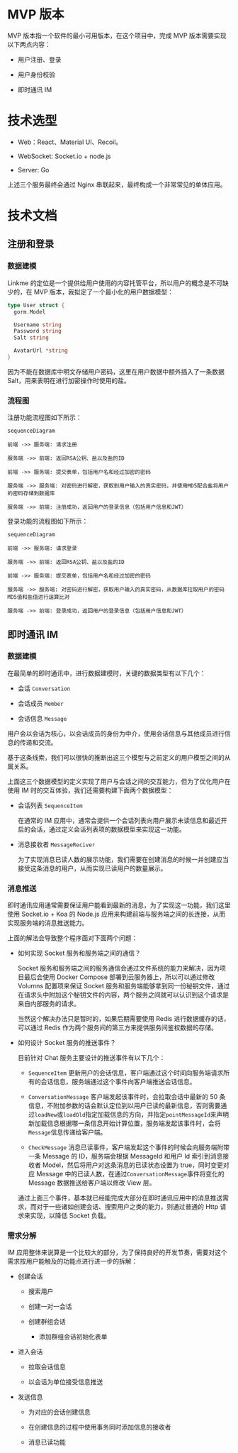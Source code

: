 # MVP 版本

MVP 版本指一个软件的最小可用版本，在这个项目中，完成 MVP 版本需要实现以下两点内容：

- 用户注册、登录

- 用户身份校验

- 即时通讯 IM

# 技术选型

- Web：React、Material UI、Recoil。

- WebSocket: Socket.io + node.js

- Server: Go

上述三个服务最终会通过 Nginx 串联起来，最终构成一个非常常见的单体应用。

# 技术文档

## 注册和登录

### 数据建模

Linkme 的定位是一个提供给用户使用的内容托管平台，所以用户的概念是不可缺少的，在 MVP 版本，我拟定了一个最小化的用户数据模型：

```go
type User struct {
  gorm.Model

  Username string
  Password string
  Salt string

  AvatarUrl *string
}
```

因为不能在数据库中明文存储用户密码，这里在用户数据中额外插入了一条数据 Salt，用来表明在进行加密操作时使用的盐。

### 流程图

注册功能流程图如下所示：

```mermaid
sequenceDiagram

前端 ->> 服务端: 请求注册

服务端 ->> 前端: 返回RSA公钥、盐以及盐的ID

前端 ->> 服务端: 提交表单，包括用户名和经过加密的密码

服务端 ->> 服务端: 对密码进行解密，获取到用户输入的真实密码，并使用MD5配合盐将用户的密码存储到数据库

服务端 ->> 前端: 注册成功，返回用户的登录信息（包括用户信息和JWT）

```

登录功能的流程图如下所示：

```mermaid
sequenceDiagram

前端 ->> 服务端: 请求登录

服务端 ->> 前端: 返回RSA公钥、盐以及盐的ID

前端 ->> 服务端: 提交表单，包括用户名和经过加密的密码

服务端 ->> 服务端: 对密码进行解密，获取用户输入的真实密码，从数据库拉取用户的密码MD5值和盐值进行运算比对

服务端 ->> 前端: 登录成功，返回用户的登录信息（包括用户信息和JWT）

```

## 即时通讯 IM

### 数据建模

在最简单的即时通讯中，进行数据建模时，关键的数据类型有以下几个：

- 会话 `Conversation`

- 会话成员 `Member`

- 会话信息 `Message`

用户会以会话为核心，以会话成员的身份为中介，使用会话信息与其他成员进行信息的传递和交流。

基于这条线索，我们可以很快的推断出这三个模型与之前定义的用户模型之间的从属关系。

上面这三个数据模型的定义实现了用户与会话之间的交互能力，但为了优化用户在使用 IM 时的交互体验，我们还需要构建下面两个数据模型：

- 会话列表 `SequenceItem`

  在通常的 IM 应用中，通常会提供一个会话列表向用户展示未读信息和最近开启的会话，通过定义会话列表项的数据模型来实现这一功能。

- 消息接收者 `MessageReciver`

  为了实现消息已读人数的展示功能，我们需要在创建消息的时候一并创建应当接受这条消息的用户，从而实现已读用户的数量展示。

### 消息推送

即时通讯应用通常需要保证用户能看到最新的消息，为了实现这一功能，我们这里使用 Socket.io + Koa 的 Node.js 应用来构建前端与服务端之间的长连接，从而实现服务端的消息推送能力。

上面的解法会导致整个程序面对下面两个问题：

- 如何实现 Socket 服务和服务端之间的通信？

  Socket 服务和服务端之间的服务通信会通过文件系统的能力来解决，因为项目最后会使用 Docker Compose 部署到云服务器上，所以可以通过修改 Volumns 配置项来保证 Socket 服务和服务端能够拿到同一份秘钥文件，通过在请求头中附加这个秘钥文件的内容，两个服务之间就可以认识到这个请求是来自内部服务的请求。

  当然这个解决办法只是暂时的，如果后期需要使用 Redis 进行数据缓存的话，可以通过 Redis 作为两个服务间的第三方来提供服务间鉴权数据的存储。

- 如何设计 Socket 服务的推送事件？

  目前针对 Chat 服务主要设计的推送事件有以下几个：

  - `SequenceItem` 更新用户的会话信息，客户端通过这个时间向服务端请求所有的会话信息，服务端通过这个事件向客户端推送会话信息。

  - `ConversationMessage` 客户端发起该事件时，会拉取会话中最新的 50 条信息，不附加参数的话会默认定位到以用户已读的最新信息，否则需要通过`loadNew`或`loadOld`指定加载信息的方向，并指定`pointMessageId`来声明新加载信息根据哪一条信息开始计算位置，服务端发起该事件时，会将`Message`信息传递给客户端。

  - `CheckMessage` 消息已读事件，客户端发起这个事件的时候会向服务端附带一条 Message 的 ID，服务端会根据 MessageId 和用户 Id 索引到消息接收者 Model，然后将用户对这条消息的已读状态设置为 true，同时变更对应 Message 中的已读人数，在通过`ConversationMessage`事件将变化的 Message 数据推送给客户端以修改 View 层。

  通过上面三个事件，基本就已经能完成大部分在即时通讯应用中的消息推送需求，而对于一些诸如创建会话、搜索用户之类的能力，则通过普通的 Http 请求来实现，以降低 Socket 负载。

### 需求分解

IM 应用整体来说算是一个比较大的部分，为了保持良好的开发节奏，需要对这个需求按用户能触及的功能点进行进一步的拆解：

- 创建会话

  - 搜索用户

  - 创建一对一会话

  - 创建群组会话

    - 添加群组会话初始化表单

- 进入会话

  - 拉取会话信息

  - 以会话为单位接受信息推送

- 发送信息

  - 为对应的会话创建信息

  - 在创建信息的过程中使用事务同时添加信息的接收者

  - 消息已读功能
